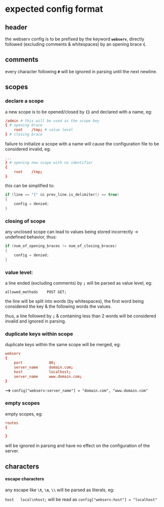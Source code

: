 # expected config format

## header
the webserv config is to be prefixed by the keyword **`webserv`**, directly followed (excluding comments & whitespaces) by an opening brace **`{`**.
## comments
every character following **`#`** will be ignored in parsing until the next newline.
## scopes
### declare a scope
a new scope is to be opened/closed by **`{}`** and declared with a name, eg:

```conf
/admin # this will be used as the scope key
{ # opening brace
	root	/tmp; # value level
} # closing brace
```
failure to initialize a scope with a name will cause the configuration file to be considered invalid, eg:
```conf
... 
} # opening new scope with no identifier
{
	root	/tmp;
}
```
this can be simplified to:

```cpp
if (line == "{" && prev_line.is_delimiter() == true)
{
	config = denied;
}	
```
### closing of scope
any unclosed scope can lead to values being stored incorrectly -> undefined behavior, thus:
```cpp
if (num_of_opening_braces != num_of_closing_braces)
{
	config = denied;
}
```
### value level:
a line ended (excluding comments) by **`;`** will be parsed as value level, eg:

`allowed_methods	POST GET;`

the line will be split into words (by whitespaces), the first word being considered the key & the following words the values.

thus, a line followed by **`;`** & containing less than 2 words will be considered invalid and ignored in parsing.
### duplicate keys within scope
duplicate keys within the same scope will be merged, eg:
```conf
webserv
{
	port			80;
	server_name		domain.com;
	host			localhost;
	server_name		www.domain.com;
}
```
**-->** `config["webserv:server_name"] = "domain.com", "www.domain.com"`
### empty scopes
empty scopes, eg:
```conf
routes
{

}
```
will be ignored in parsing and have no effect on the configuration of the server.
## characters
#### escape characters
any escape like **`\t`**, **`\n`**, **`\\`** will be parsed as literals, eg:

`host	local\nhost;` will be read as `config["webserv:host"] = "localhost"`